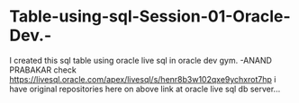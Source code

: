 # Table-using-sql-Session-01-Oracle-Dev.-
I created this sql table using oracle live sql in oracle dev gym. -ANAND PRABAKAR
check https://livesql.oracle.com/apex/livesql/s/henr8b3w102qxe9ychxrot7hp
i have original repositories here on above link at oracle live sql db server...
